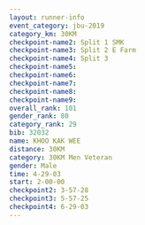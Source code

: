```yaml
---
layout: runner-info 
event_category: jbu-2019 
category_km: 30KM 
checkpoint-name2: Split 1 SMK 
checkpoint-name3: Split 2 E Farm 
checkpoint-name4: Split 3 
checkpoint-name5: 
checkpoint-name6: 
checkpoint-name7: 
checkpoint-name8: 
checkpoint-name9: 
overall_rank: 101
gender_rank: 80
category_rank: 29
bib: 32032
name: KHOO KAK WEE
distance: 30KM
category: 30KM Men Veteran
gender: Male
time: 4-29-03
start: 2-00-00
checkpoint2: 3-57-28
checkpoint3: 5-57-25
checkpoint4: 6-29-03
---
```

